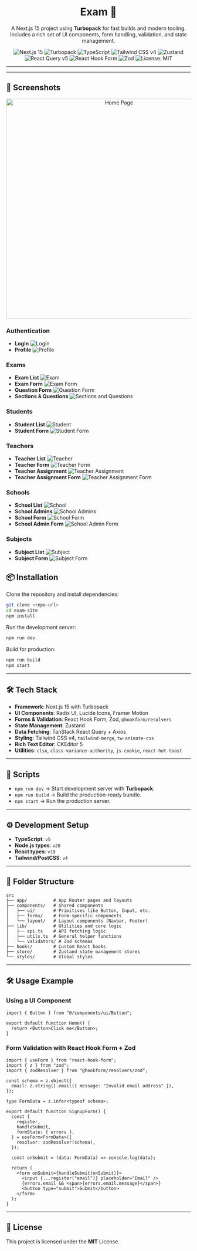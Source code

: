 <div align="center">

# Exam 🚀

<p>A Next.js 15 project using <b>Turbopack</b> for fast builds and modern tooling. <br /> Includes a rich set of UI components, form handling, validation, and state management.</p>

<p>
  <img src="https://img.shields.io/badge/Next.js-15-black?style=for-the-badge&logo=nextdotjs&logoColor=white" alt="Next.js 15" />
  <img src="https://img.shields.io/badge/Turbopack-▲-orange?style=for-the-badge&logo=vercel&logoColor=white" alt="Turbopack" />
  <img src="https://img.shields.io/badge/TypeScript-5-blue?style=for-the-badge&logo=typescript&logoColor=white" alt="TypeScript" />
  <img src="https://img.shields.io/badge/Tailwind_CSS-v4-38B2AC?style=for-the-badge&logo=tailwind-css&logoColor=white" alt="Tailwind CSS v4" />
  <img src="https://img.shields.io/badge/Zustand-🐻-green?style=for-the-badge" alt="Zustand" />
  <img src="https://img.shields.io/badge/React_Query-v5-FF4154?style=for-the-badge&logo=react-query&logoColor=white" alt="React Query v5" />
  <img src="https://img.shields.io/badge/React_Hook_Form-v7-EC5990?style=for-the-badge&logo=react-hook-form&logoColor=white" alt="React Hook Form" />
  <img src="https://img.shields.io/badge/Zod-validation-blue?style=for-the-badge&logo=zod&logoColor=white" alt="Zod" />
  <img src="https://img.shields.io/badge/License-MIT-yellow.svg?style=for-the-badge" alt="License: MIT" />
</p>

</div>

---

---

## 📸 Screenshots

<p align="center">
  <img src="/public/website/home.png" alt="Home Page" width="600" />
</p>

### Authentication

- **Login**
  ![Login](/public/website/login.png)
- **Profile**
  ![Profile](/public/website/profile.png)

### Exams

- **Exam List**
  ![Exam](/public/website/exam.png)
- **Exam Form**
  ![Exam Form](/public/website/examForm.png)
- **Question Form**
  ![Question Form](/public/website/questionForm.png)
- **Sections & Questions**
  ![Sections and Questions](/public/website/SectionsAndQuestions.png)

### Students

- **Student List**
  ![Student](/public/website/student.png)
- **Student Form**
  ![Student Form](/public/website/studentForm.png)

### Teachers

- **Teacher List**
  ![Teacher](/public/website/teacher.png)
- **Teacher Form**
  ![Teacher Form](/public/website/teacherForm.png)
- **Teacher Assignment**
  ![Teacher Assignment](/public/website/teacherAssignment.png)
- **Teacher Assignment Form**
  ![Teacher Assignment Form](/public/website/teacherAssignmentForm.png)

### Schools

- **School List**
  ![School](/public/website/school.png)
- **School Admins**
  ![School Admins](/public/website/schoolAdmins.png)
- **School Form**
  ![School Form](/public/website/schoolForm.png)
- **School Admin Form**
  ![School Admin Form](/public/website/schoolAdminForm.png)

### Subjects

- **Subject List**
  ![Subject](/public/website/subject.png)
- **Subject Form**
  ![Subject Form](/public/website/subjectForm.png)

## 📦 Installation

Clone the repository and install dependencies:

```bash
git clone <repo-url>
cd exam-site
npm install
```

Run the development server:

```bash
npm run dev
```

Build for production:

```bash
npm run build
npm start
```

---

## 🛠️ Tech Stack

- **Framework**: Next.js 15 with Turbopack
- **UI Components**: Radix UI, Lucide Icons, Framer Motion
- **Forms & Validation**: React Hook Form, Zod, `@hookform/resolvers`
- **State Management**: Zustand
- **Data Fetching**: TanStack React Query + Axios
- **Styling**: Tailwind CSS v4, `tailwind-merge`, `tw-animate-css`
- **Rich Text Editor**: CKEditor 5
- **Utilities**: `clsx`, `class-variance-authority`, `js-cookie`, `react-hot-toast`

---

## 📂 Scripts

- `npm run dev` → Start development server with **Turbopack**.
- `npm run build` → Build the production-ready bundle.
- `npm start` → Run the production server.

---

## ⚙️ Development Setup

- **TypeScript**: `v5`
- **Node.js types**: `v20`
- **React types**: `v19`
- **Tailwind/PostCSS**: `v4`

---

## 📂 Folder Structure

```
src
├── app/          # App Router pages and layouts
├── components/   # Shared components
│   ├── ui/       # Primitives like Button, Input, etc.
│   ├── forms/    # Form-specific components
│   └── layout/   # Layout components (Navbar, Footer)
├── lib/          # Utilities and core logic
│   ├── api.ts    # API fetching logic
│   ├── utils.ts  # General helper functions
│   └── validators/ # Zod schemas
├── hooks/        # Custom React hooks
├── store/        # Zustand state management stores
└── styles/       # Global styles
```

---

## 🛠️ Usage Example

### Using a UI Component

```tsx
import { Button } from "@/components/ui/Button";

export default function Home() {
  return <Button>Click me</Button>;
}
```

### Form Validation with React Hook Form + Zod

```tsx
import { useForm } from "react-hook-form";
import { z } from "zod";
import { zodResolver } from "@hookform/resolvers/zod";

const schema = z.object({
  email: z.string().email({ message: "Invalid email address" }),
});

type FormData = z.infer<typeof schema>;

export default function SignupForm() {
  const {
    register,
    handleSubmit,
    formState: { errors },
  } = useForm<FormData>({
    resolver: zodResolver(schema),
  });

  const onSubmit = (data: FormData) => console.log(data);

  return (
    <form onSubmit={handleSubmit(onSubmit)}>
      <input {...register("email")} placeholder="Email" />
      {errors.email && <span>{errors.email.message}</span>}
      <button type="submit">Submit</button>
    </form>
  );
}
```

---

## 📜 License

This project is licensed under the **MIT** License.
